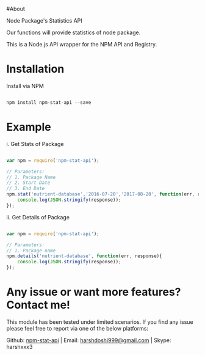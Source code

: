 #About

Node Package's Statistics API

Our functions will provide statistics of node package.

This is a Node.js API wrapper for the NPM API and Registry.

# Installation

Install via NPM

```js

npm install npm-stat-api --save

```

# Example

i. Get Stats of Package

```js

var npm = require('npm-stat-api');

// Parameters:
// 1. Package Name
// 2. Start Date
// 3. End Date
npm.stat('nutrient-database','2016-07-20','2017-08-20', function(err, response){
	console.log(JSON.stringify(response));
});

```

ii. Get Details of Package

```js

var npm = require('npm-stat-api');

// Parameters:
// 1. Package name
npm.details('nutrient-database', function(err, response){
	console.log(JSON.stringify(response));
});

```

# Any issue or want more features? Contact me!

This module has been tested under limited scenarios. If you find any issue please feel free to report via one of the below platforms:

Github: <a href="https://github.com/harshdoshi999/npm-stat-api/issues">npm-stat-api</a> | 
Email: harshdoshi999@gmail.com | 
Skype: harshxxx3
